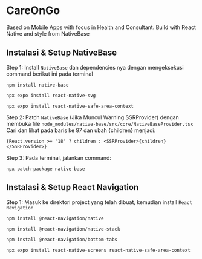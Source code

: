 # CareOnGo
Based on Mobile Apps with focus in Health and Consultant. Build with React Native and style from NativeBase

## Instalasi & Setup NativeBase

Step 1:
Install `NativeBase` dan dependencies nya dengan mengeksekusi command berikut ini pada terminal

```
npm install native-base
```

```
npx expo install react-native-svg
```

```
npx expo install react-native-safe-area-context
```

Step 2:
Patch `NativeBase` (Jika Muncul Warning SSRProvider) dengan membuka file `node_modules/native-base/src/core/NativeBaseProvider.tsx` Cari dan lihat pada baris ke 97 dan ubah <SSRProvider>{children}</SSRProvider> menjadi:

```
{React.version >= '18' ? children : <SSRProvider>{children}</SSRProvider>}
```

Step 3:
Pada terminal, jalankan command: 

```
npx patch-package native-base
```

## Instalasi & Setup React Navigation

Step 1:
Masuk ke direktori project yang telah dibuat, kemudian install `React Navigation`

```
npm install @react-navigation/native
```

```
npm install @react-navigation/native-stack

```

```
npm install @react-navigation/bottom-tabs
```

```
npx expo install react-native-screens react-native-safe-area-context
```

